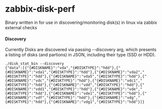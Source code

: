 # zabbix-disk-perf
Binary written in for use in discovering/monitoring disk(s) in linux via zabbix external checks

#### Discovery 
Currently Disks are discovered via passing --discovery arg, which presents a listing of disks (and partions) in JSON, including their type (SSD or HDD). 
```
./disk_stat_bin --discovery
{"data":[{"{#DISKNAME}":"vda","{#DISKTYPE}":"hdd"},{"{#DISKNAME}":"vda1","{#DISKTYPE}":"hdd"},{"{#DISKNAME}":"vda2","{#DISKTYPE}":"hdd"},{"{#DISKNAME}":"vda5","{#DISKTYPE}":"hdd"},{"{#DISKNAME}":"vdc","{#DISKTYPE}":"hdd"},{"{#DISKNAME}":"vdc1","{#DISKTYPE}":"hdd"},{"{#DISKNAME}":"vdd","{#DISKTYPE}":"hdd"},{"{#DISKNAME}":"vdd1","{#DISKTYPE}":"hdd"},{"{#DISKNAME}":"vde","{#DISKTYPE}":"hdd"},{"{#DISKNAME}":"vde1","{#DISKTYPE}":"hdd"},{"{#DISKNAME}":"vdf","{#DISKTYPE}":"hdd"},{"{#DISKNAME}":"vdg","{#DISKTYPE}":"hdd"},{"{#DISKNAME}":"vdg1","{#DISKTYPE}":"hdd"}]}
```
